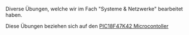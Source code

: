 Diverse Übungen, welche wir im Fach "Systeme & Netzwerke" bearbeitet haben.

Diese Übungen beziehen sich auf den [PIC18F47K42 Microcontoller](https://www.microchip.com/en-us/product/PIC18F47K42)
